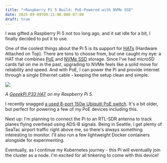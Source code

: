 ```yaml
---
title: "⚡Raspberry Pi 5 Build: PoE-Powered with NVMe SSD"
date: 2025-09-09T09:15:00.000-07:00
draft: true
---
```

I was gifted a Raspberry Pi 5 not too long ago, and it sat idle for a bit, I finally decided to put it to use.

One of the coolest things about the Pi 5 is its support for [HATs](https://en.wikipedia.org/wiki/Raspberry_Pi#Add-on_boards_(HATs)) (Hardware Attached on Top). There are tons to choose from, but one caught my eye: a HAT that combines [PoE](https://en.wikipedia.org/wiki/Power_over_Ethernet) and [NVMe SSD](https://en.wikipedia.org/wiki/NVM_Express) storage. Since I've had microSD cards fail on me in the past, upgrading to NVMe feels like a solid move for reliability and speed. And with PoE, I can power the Pi and provide internet through a single Ethernet cable - keeping the setup clean and simple.

![](/images/raspberrypi5.jpg)

*A [GeeekPi P33 HAT](https://pipci.jeffgeerling.com/hats/geeekpi-p33-m2-nvme-poe-hat.html) on my Raspberry Pi 5.*

I recently snagged [a used 8-port 150w Ubiquiti PoE switch](<>). It's a bit older, but perfect for powering a few of my PoE devices including this.

Next up: I'm planning to connect the Pi to an RTL-SDR antenna to track planes flying overhead using ADS-B signals. Being in Seattle, I get plenty of SeaTac airport traffic right above me, so there's always something interesting to monitor. I'll also run a few lightweight Docker containers alongside for experimenting.

Eventually, as I continue my Kubernetes journey - this Pi will eventually join the cluster as a node. I'm excited for all tinkering to come with this device!
